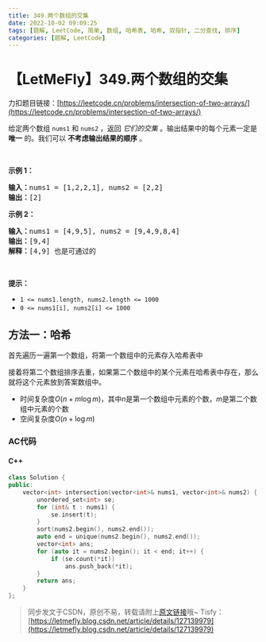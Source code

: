 ```yaml
---
title: 349.两个数组的交集
date: 2022-10-02 09:09:25
tags: [题解, LeetCode, 简单, 数组, 哈希表, 哈希, 双指针, 二分查找, 排序]
categories: [题解, LeetCode]
---
```


# 【LetMeFly】349.两个数组的交集

力扣题目链接：[https://leetcode.cn/problems/intersection-of-two-arrays/](https://leetcode.cn/problems/intersection-of-two-arrays/)

<p>给定两个数组&nbsp;<code>nums1</code>&nbsp;和&nbsp;<code>nums2</code> ，返回 <em>它们的交集</em>&nbsp;。输出结果中的每个元素一定是 <strong>唯一</strong> 的。我们可以 <strong>不考虑输出结果的顺序</strong> 。</p>

<p>&nbsp;</p>

<p><strong>示例 1：</strong></p>

<pre>
<strong>输入：</strong>nums1 = [1,2,2,1], nums2 = [2,2]
<strong>输出：</strong>[2]
</pre>

<p><strong>示例 2：</strong></p>

<pre>
<strong>输入：</strong>nums1 = [4,9,5], nums2 = [9,4,9,8,4]
<strong>输出：</strong>[9,4]
<strong>解释：</strong>[4,9] 也是可通过的
</pre>

<p>&nbsp;</p>

<p><strong>提示：</strong></p>

<ul>
	<li><code>1 &lt;= nums1.length, nums2.length &lt;= 1000</code></li>
	<li><code>0 &lt;= nums1[i], nums2[i] &lt;= 1000</code></li>
</ul>


    
## 方法一：哈希

首先遍历一遍第一个数组，将第一个数组中的元素存入哈希表中

接着将第二个数组排序去重，如果第二个数组中的某个元素在哈希表中存在，那么就将这个元素放到答案数组中。

+ 时间复杂度$O(n+m\log m)$，其中$n$是第一个数组中元素的个数，$m$是第二个数组中元素的个数
+ 空间复杂度$O(n + \log m)$

### AC代码

#### C++

```cpp
class Solution {
public:
    vector<int> intersection(vector<int>& nums1, vector<int>& nums2) {
        unordered_set<int> se;
        for (int& t : nums1) {
            se.insert(t);
        }
        sort(nums2.begin(), nums2.end());
        auto end = unique(nums2.begin(), nums2.end());
        vector<int> ans;
        for (auto it = nums2.begin(); it < end; it++) {
            if (se.count(*it))
                ans.push_back(*it);
        }
        return ans;
    }
};
```

> 同步发文于CSDN，原创不易，转载请附上[原文链接](https://blog.letmefly.xyz/2022/10/02/LeetCode%200349.%E4%B8%A4%E4%B8%AA%E6%95%B0%E7%BB%84%E7%9A%84%E4%BA%A4%E9%9B%86/)哦~
> Tisfy：[https://letmefly.blog.csdn.net/article/details/127139979](https://letmefly.blog.csdn.net/article/details/127139979)
